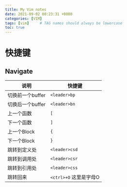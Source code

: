 ```yaml
---
title: My Vim notes
date: 2021-09-02 00:23:31 +0800 
categories: [VIM]
tags: [vim]     # TAG names should always be lowercase
toc: true
---
```


# 快捷键

## Navigate

说明 | 快捷键
---------|---------
 切换前一个buffer | `<leader>bp` 
 切换后一个buffer | `<leader>bn`
 上一个函数 | `[`
 下一个函数 | `]`
 上一个Block | `{`
 下一个Block | `}`
 跳转到定义处 | `<leader>csd`
 跳转到调用处 | `<leader>csr`
 跳转到引用处 | `<leader>css`
 跳转回来 | `<ctrl>+O`  这里是字母O


 

		

